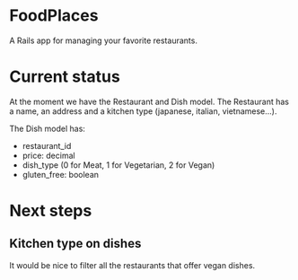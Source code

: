 # FoodPlaces

A Rails app for managing your favorite restaurants.

# Current status

At the moment we have the Restaurant and Dish model.
The Restaurant has a name, an address and a kitchen type (japanese, italian, vietnamese...).

The Dish model has:
- restaurant_id
- price: decimal
- dish_type (0 for Meat, 1 for Vegetarian, 2 for Vegan)
- gluten_free: boolean

# Next steps

## Kitchen type on dishes

It would be nice to filter all the restaurants that offer vegan dishes.
